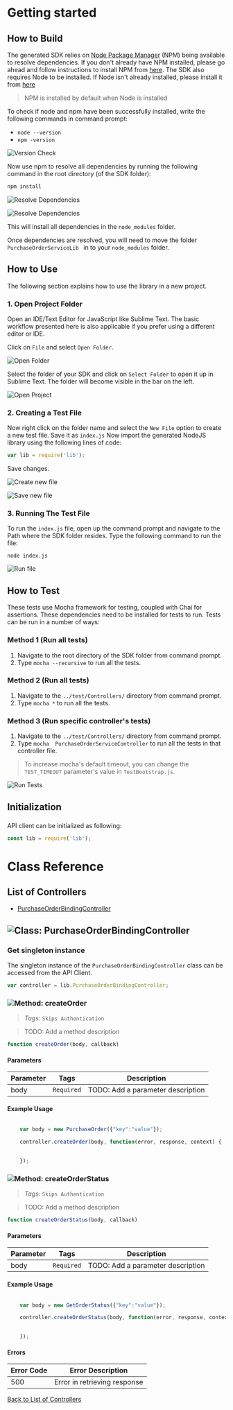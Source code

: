 # Getting started

## How to Build

The generated SDK relies on [Node Package Manager](https://www.npmjs.com/) (NPM) being available to resolve dependencies. If you don't already have NPM installed, please go ahead and follow instructions to install NPM from [here](https://nodejs.org/en/download/).
The SDK also requires Node to be installed. If Node isn't already installed, please install it from [here](https://nodejs.org/en/download/)
> NPM is installed by default when Node is installed

To check if node and npm have been successfully installed, write the following commands in command prompt:

* `node --version`
* `npm -version`

![Version Check](https://apidocs.io/illustration/nodejs?step=versionCheck&workspaceFolder=PurchaseOrderService-Node)

Now use npm to resolve all dependencies by running the following command in the root directory (of the SDK folder):

```bash
npm install
```

![Resolve Dependencies](https://apidocs.io/illustration/nodejs?step=resolveDependency1&workspaceFolder=PurchaseOrderService-Node)

![Resolve Dependencies](https://apidocs.io/illustration/nodejs?step=resolveDependency2)

This will install all dependencies in the `node_modules` folder.

Once dependencies are resolved, you will need to move the folder `PurchaseOrderServiceLib ` in to your `node_modules` folder.

## How to Use

The following section explains how to use the library in a new project.

### 1. Open Project Folder
Open an IDE/Text Editor for JavaScript like Sublime Text. The basic workflow presented here is also applicable if you prefer using a different editor or IDE.

Click on `File` and select `Open Folder`.

![Open Folder](https://apidocs.io/illustration/nodejs?step=openFolder)

Select the folder of your SDK and click on `Select Folder` to open it up in Sublime Text. The folder will become visible in the bar on the left.

![Open Project](https://apidocs.io/illustration/nodejs?step=openProject&workspaceFolder=PurchaseOrderService-Node)

### 2. Creating a Test File

Now right click on the folder name and select the `New File` option to create a new test file. Save it as `index.js` Now import the generated NodeJS library using the following lines of code:

```js
var lib = require('lib');
```

Save changes.

![Create new file](https://apidocs.io/illustration/nodejs?step=createNewFile&workspaceFolder=PurchaseOrderService-Node)

![Save new file](https://apidocs.io/illustration/nodejs?step=saveNewFile&workspaceFolder=PurchaseOrderService-Node)

### 3. Running The Test File

To run the `index.js` file, open up the command prompt and navigate to the Path where the SDK folder resides. Type the following command to run the file:

```
node index.js
```

![Run file](https://apidocs.io/illustration/nodejs?step=runProject&workspaceFolder=PurchaseOrderService-Node)


## How to Test

These tests use Mocha framework for testing, coupled with Chai for assertions. These dependencies need to be installed for tests to run.
Tests can be run in a number of ways:

### Method 1 (Run all tests)

1. Navigate to the root directory of the SDK folder from command prompt.
2. Type `mocha --recursive` to run all the tests.

### Method 2 (Run all tests)

1. Navigate to the `../test/Controllers/` directory from command prompt.
2. Type `mocha *` to run all the tests.

### Method 3 (Run specific controller's tests)

1. Navigate to the `../test/Controllers/` directory from command prompt.
2. Type `mocha  PurchaseOrderServiceController`  to run all the tests in that controller file.

> To increase mocha's default timeout, you can change the `TEST_TIMEOUT` parameter's value in `TestBootstrap.js`.

![Run Tests](https://apidocs.io/illustration/nodejs?step=runTests&controllerName=PurchaseOrderServiceController)

## Initialization

### 

API client can be initialized as following:

```JavaScript
const lib = require('lib');


```



# Class Reference

## <a name="list_of_controllers"></a>List of Controllers

* [PurchaseOrderBindingController](#purchase_order_binding_controller)

## <a name="purchase_order_binding_controller"></a>![Class: ](https://apidocs.io/img/class.png ".PurchaseOrderBindingController") PurchaseOrderBindingController

### Get singleton instance

The singleton instance of the ``` PurchaseOrderBindingController ``` class can be accessed from the API Client.

```javascript
var controller = lib.PurchaseOrderBindingController;
```

### <a name="create_order"></a>![Method: ](https://apidocs.io/img/method.png ".PurchaseOrderBindingController.createOrder") createOrder

> *Tags:*  ``` Skips Authentication ``` 

> TODO: Add a method description


```javascript
function createOrder(body, callback)
```
#### Parameters

| Parameter | Tags | Description |
|-----------|------|-------------|
| body |  ``` Required ```  | TODO: Add a parameter description |



#### Example Usage

```javascript

    var body = new PurchaseOrder({"key":"value"});

    controller.createOrder(body, function(error, response, context) {

    
    });
```



### <a name="create_order_status"></a>![Method: ](https://apidocs.io/img/method.png ".PurchaseOrderBindingController.createOrderStatus") createOrderStatus

> *Tags:*  ``` Skips Authentication ``` 

> TODO: Add a method description


```javascript
function createOrderStatus(body, callback)
```
#### Parameters

| Parameter | Tags | Description |
|-----------|------|-------------|
| body |  ``` Required ```  | TODO: Add a parameter description |



#### Example Usage

```javascript

    var body = new GetOrderStatus({"key":"value"});

    controller.createOrderStatus(body, function(error, response, context) {

    
    });
```

#### Errors

| Error Code | Error Description |
|------------|-------------------|
| 500 | Error in retrieving response |




[Back to List of Controllers](#list_of_controllers)




